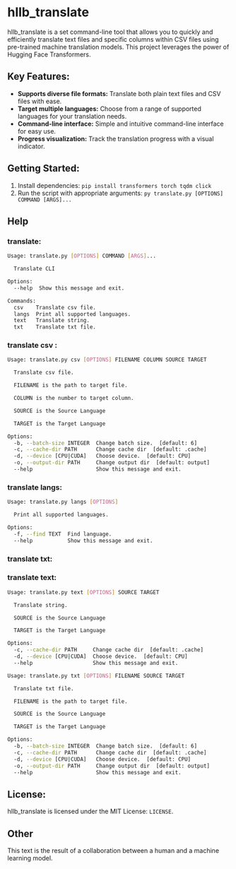 # hllb_translate

hllb_translate is a set command-line tool that allows you to quickly and efficiently translate text files and specific columns within CSV files using pre-trained machine translation models. This project leverages the power of Hugging Face Transformers.

## Key Features:

- **Supports diverse file formats:** Translate both plain text files and CSV files with ease.
- **Target multiple languages:** Choose from a range of supported languages for your translation needs.
- **Command-line interface:** Simple and intuitive command-line interface for easy use.
- **Progress visualization:** Track the translation progress with a visual indicator.

## Getting Started:

1. Install dependencies: `pip install transformers torch tqdm click`
2. Run the script with appropriate arguments: `py translate.py [OPTIONS] COMMAND [ARGS]...`

## Help

### translate:

```bash
Usage: translate.py [OPTIONS] COMMAND [ARGS]...

  Translate CLI

Options:
  --help  Show this message and exit.

Commands:
  csv    Translate csv file.
  langs  Print all supported languages.
  text   Translate string.
  txt    Translate txt file.
  ```

### translate csv :

```bash
Usage: translate.py csv [OPTIONS] FILENAME COLUMN SOURCE TARGET

  Translate csv file.

  FILENAME is the path to target file.

  COLUMN is the number to target column.

  SOURCE is the Source Language

  TARGET is the Target Language

Options:
  -b, --batch-size INTEGER  Change batch size.  [default: 6]
  -c, --cache-dir PATH      Change cache dir  [default: .cache]
  -d, --device [CPU|CUDA]   Choose device.  [default: CPU]
  -o, --output-dir PATH     Change output dir  [default: output]
  --help                    Show this message and exit.
```

### translate langs:

```bash
Usage: translate.py langs [OPTIONS]

  Print all supported languages.

Options:
  -f, --find TEXT  Find language.
  --help           Show this message and exit.
```

### translate txt:

### translate text:

```bash
Usage: translate.py text [OPTIONS] SOURCE TARGET

  Translate string.

  SOURCE is the Source Language

  TARGET is the Target Language

Options:
  -c, --cache-dir PATH     Change cache dir  [default: .cache]
  -d, --device [CPU|CUDA]  Choose device.  [default: CPU]
  --help                   Show this message and exit.
```

```bash
Usage: translate.py txt [OPTIONS] FILENAME SOURCE TARGET

  Translate txt file.

  FILENAME is the path to target file.

  SOURCE is the Source Language

  TARGET is the Target Language

Options:
  -b, --batch-size INTEGER  Change batch size.  [default: 6]
  -c, --cache-dir PATH      Change cache dir  [default: .cache]
  -d, --device [CPU|CUDA]   Choose device.  [default: CPU]
  -o, --output-dir PATH     Change output dir  [default: output]
  --help                    Show this message and exit.
```

## License:

hllb_translate is licensed under the MIT License: `LICENSE`.

## Other 

This text is the result of a collaboration between a human and a machine learning model.